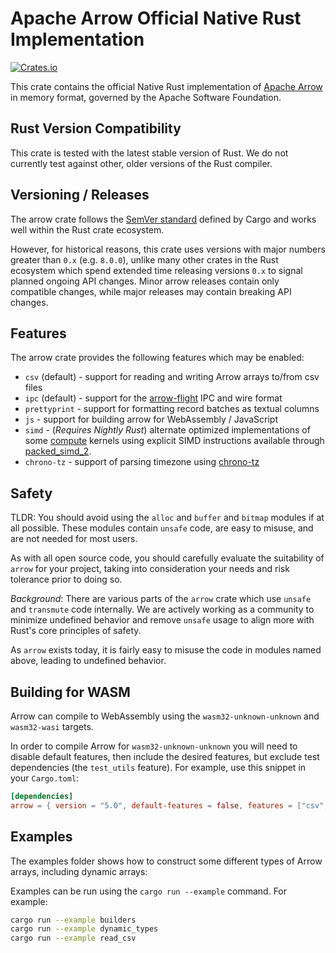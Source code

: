 <!---
  Licensed to the Apache Software Foundation (ASF) under one
  or more contributor license agreements.  See the NOTICE file
  distributed with this work for additional information
  regarding copyright ownership.  The ASF licenses this file
  to you under the Apache License, Version 2.0 (the
  "License"); you may not use this file except in compliance
  with the License.  You may obtain a copy of the License at

    http://www.apache.org/licenses/LICENSE-2.0

  Unless required by applicable law or agreed to in writing,
  software distributed under the License is distributed on an
  "AS IS" BASIS, WITHOUT WARRANTIES OR CONDITIONS OF ANY
  KIND, either express or implied.  See the License for the
  specific language governing permissions and limitations
  under the License.
-->

# Apache Arrow Official Native Rust Implementation

[![Crates.io](https://img.shields.io/crates/v/arrow.svg)](https://crates.io/crates/arrow)

This crate contains the official Native Rust implementation of [Apache Arrow][arrow] in memory format, governed by the Apache Software Foundation.

## Rust Version Compatibility

This crate is tested with the latest stable version of Rust. We do not currently test against other, older versions of the Rust compiler.

## Versioning / Releases

The arrow crate follows the [SemVer standard](https://doc.rust-lang.org/cargo/reference/semver.html) defined by Cargo and works well within the Rust crate ecosystem.

However, for historical reasons, this crate uses versions with major numbers greater than `0.x` (e.g. `8.0.0`), unlike many other crates in the Rust ecosystem which spend extended time releasing versions `0.x` to signal planned ongoing API changes. Minor arrow releases contain only compatible changes, while major releases may contain breaking API changes.

## Features

The arrow crate provides the following features which may be enabled:

- `csv` (default) - support for reading and writing Arrow arrays to/from csv files
- `ipc` (default) - support for the [arrow-flight](https://crates.io/crates/arrow-flight) IPC and wire format
- `prettyprint` - support for formatting record batches as textual columns
- `js` - support for building arrow for WebAssembly / JavaScript
- `simd` - (_Requires Nightly Rust_) alternate optimized
  implementations of some [compute](https://github.com/apache/arrow-rs/tree/master/arrow/src/compute/kernels)
  kernels using explicit SIMD instructions available through [packed_simd_2](https://docs.rs/packed_simd_2/latest/packed_simd_2/).
- `chrono-tz` - support of parsing timezone using [chrono-tz](https://docs.rs/chrono-tz/0.6.0/chrono_tz/)

## Safety

TLDR: You should avoid using the `alloc` and `buffer` and `bitmap` modules if at all possible. These modules contain `unsafe` code, are easy to misuse, and are not needed for most users.

As with all open source code, you should carefully evaluate the suitability of `arrow` for your project, taking into consideration your needs and risk tolerance prior to doing so.

_Background_: There are various parts of the `arrow` crate which use `unsafe` and `transmute` code internally. We are actively working as a community to minimize undefined behavior and remove `unsafe` usage to align more with Rust's core principles of safety.

As `arrow` exists today, it is fairly easy to misuse the code in modules named above, leading to undefined behavior.

## Building for WASM

Arrow can compile to WebAssembly using the `wasm32-unknown-unknown` and `wasm32-wasi` targets.

In order to compile Arrow for `wasm32-unknown-unknown` you will need to disable default features, then include the desired features, but exclude test dependencies (the `test_utils` feature). For example, use this snippet in your `Cargo.toml`:

```toml
[dependencies]
arrow = { version = "5.0", default-features = false, features = ["csv", "ipc", "simd"] }
```

## Examples

The examples folder shows how to construct some different types of Arrow
arrays, including dynamic arrays:

Examples can be run using the `cargo run --example` command. For example:

```bash
cargo run --example builders
cargo run --example dynamic_types
cargo run --example read_csv
```

[arrow]: https://arrow.apache.org/
